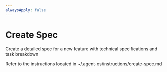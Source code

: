 ```yaml
---
alwaysApply: false
---
```


# Create Spec

Create a detailed spec for a new feature with technical specifications and task breakdown

Refer to the instructions located in ~/.agent-os/instructions/create-spec.md

